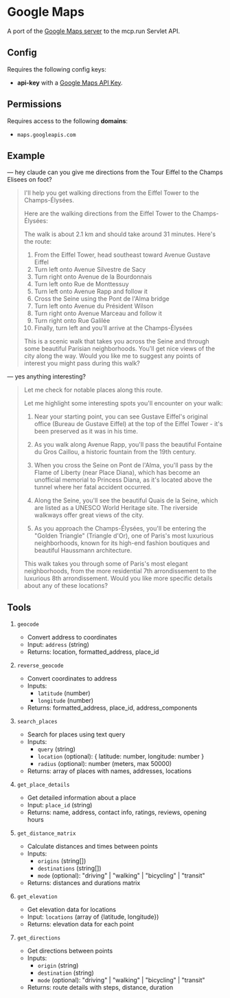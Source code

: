 # Google Maps

A port of the [Google Maps server][mcp-gmaps] to the mcp.run Servlet API.

[mcp-gmaps]: https://github.com/modelcontextprotocol/servers/tree/0d9cee028030246279b180c3e9197715e2073b38/src/google-maps

## Config

Requires the following config keys:

- **api-key** with a [Google Maps API Key](https://developers.google.com/maps/documentation/javascript/get-api-key#create-api-keys).

## Permissions

Requires access to the following **domains**:

- `maps.googleapis.com`

## Example

— hey claude can you give me directions from the Tour Eiffel to the Champs Elisees on foot?

<blockquote>
I'll help you get walking directions from the Eiffel Tower to the Champs-Élysées.

Here are the walking directions from the Eiffel Tower to the Champs-Élysées:

The walk is about 2.1 km and should take around 31 minutes. Here's the route:

1. From the Eiffel Tower, head southeast toward Avenue Gustave Eiffel
2. Turn left onto Avenue Silvestre de Sacy
3. Turn right onto Avenue de la Bourdonnais
4. Turn left onto Rue de Monttessuy
5. Turn left onto Avenue Rapp and follow it
6. Cross the Seine using the Pont de l'Alma bridge
7. Turn left onto Avenue du Président Wilson
8. Turn right onto Avenue Marceau and follow it
9. Turn right onto Rue Galilée
10. Finally, turn left and you'll arrive at the Champs-Élysées

This is a scenic walk that takes you across the Seine and through some beautiful Parisian neighborhoods. You'll get nice views of the city along the way. Would you like me to suggest any points of interest you might pass during this walk?
</blockquote>

— yes anything interesting?

<blockquote>
Let me check for notable places along this route.

Let me highlight some interesting spots you'll encounter on your walk:

1. Near your starting point, you can see Gustave Eiffel's original office (Bureau de Gustave Eiffel) at the top of the Eiffel Tower - it's been preserved as it was in his time.

2. As you walk along Avenue Rapp, you'll pass the beautiful Fontaine du Gros Caillou, a historic fountain from the 19th century.

3. When you cross the Seine on Pont de l'Alma, you'll pass by the Flame of Liberty (near Place Diana), which has become an unofficial memorial to Princess Diana, as it's located above the tunnel where her fatal accident occurred.

4. Along the Seine, you'll see the beautiful Quais de la Seine, which are listed as a UNESCO World Heritage site. The riverside walkways offer great views of the city.

5. As you approach the Champs-Élysées, you'll be entering the "Golden Triangle" (Triangle d'Or), one of Paris's most luxurious neighborhoods, known for its high-end fashion boutiques and beautiful Haussmann architecture.

This walk takes you through some of Paris's most elegant neighborhoods, from the more residential 7th arrondissement to the luxurious 8th arrondissement. Would you like more specific details about any of these locations?
</blockquote>


## Tools

1. `geocode`
   - Convert address to coordinates
   - Input: `address` (string)
   - Returns: location, formatted_address, place_id

2. `reverse_geocode`
   - Convert coordinates to address
   - Inputs:
     - `latitude` (number)
     - `longitude` (number)
   - Returns: formatted_address, place_id, address_components

3. `search_places`
   - Search for places using text query
   - Inputs:
     - `query` (string)
     - `location` (optional): { latitude: number, longitude: number }
     - `radius` (optional): number (meters, max 50000)
   - Returns: array of places with names, addresses, locations

4. `get_place_details`
   - Get detailed information about a place
   - Input: `place_id` (string)
   - Returns: name, address, contact info, ratings, reviews, opening hours

5. `get_distance_matrix`
   - Calculate distances and times between points
   - Inputs:
     - `origins` (string[])
     - `destinations` (string[])
     - `mode` (optional): "driving" | "walking" | "bicycling" | "transit"
   - Returns: distances and durations matrix

6. `get_elevation`
   - Get elevation data for locations
   - Input: `locations` (array of {latitude, longitude})
   - Returns: elevation data for each point

7. `get_directions`
   - Get directions between points
   - Inputs:
     - `origin` (string)
     - `destination` (string)
     - `mode` (optional): "driving" | "walking" | "bicycling" | "transit"
   - Returns: route details with steps, distance, duration

